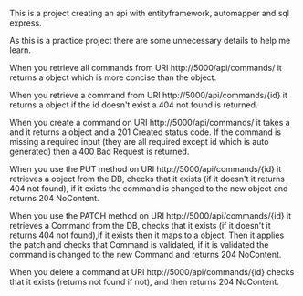 This is a project creating an api with entityframework, automapper and sql express.

As this is a practice project there are some unnecessary details to help me learn.

When you retrieve all commands from URI http://5000/api/commands/ it returns a <CommandReadDto> object
which is more concise than the <Command> object.

When you retrieve a command from URI http://5000/api/commands/{id} it returns a <Command> object if 
the id doesn't exist a 404 not found is returned.

When you create a command on URI http://5000/api/commands/ it takes a <CommandCreateDto> and it returns 
a <Command> object and a 201 Created status code. If the command is missing a required input (they 
are all required except id which is auto generated) then a 400 Bad Request is returned.

When you use the PUT method on URI http://5000/api/commands/{id} it retrieves a <Command> object from the DB,
checks that it exists (if it doesn't it returns 404 not found), if it exists the command is changed to
the new <CommandUpdateDto> object and returns 204 NoContent.

When you use the PATCH method on URI http://5000/api/commands/{id} it retrieves a Command from the DB,
checks that it exists (if it doesn't it returns 404 not found),if it exists then it maps to a 
<CommandUpdateDto> object. Then it applies the patch and checks that Command is validated, if it is 
validated the command is changed to the new Command and returns 204 NoContent.

When you delete a command at URI http://5000/api/commands/{id} checks that it exists (returns not found
if not), and then returns 204 NoContent.



 